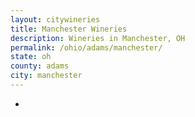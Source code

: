 ```yaml
---
layout: citywineries
title: Manchester Wineries
description: Wineries in Manchester, OH
permalink: /ohio/adams/manchester/
state: oh
county: adams
city: manchester
---
```

-

